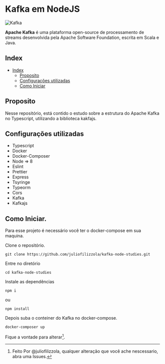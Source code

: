 # Kafka em NodeJS

![Kafka](https://www.grandeporte.com.br/img/blog/kafka/kafka.jpg)

**Apache Kafka** é uma plataforma open-source de processamento de streams desenvolvida pela Apache Software Foundation, escrita em Scala e Java. 

## Index
- [Index](#kafka-em-nodejs)
  - [Proposito](#proposito)
  - [Configurações utilizadas](#configurações-utilizadas)
  - [Como Iniciar](#como-iniciar)


## Proposito

Nesse repositório, está contido o estudo sobre a estrutura do Apache Kafka no Typescript, utilizando a biblioteca kakfajs.


## Configurações utilizadas

- Typescript
- Docker
- Docker-Composer
- Node => 8
- Eslint
- Prettier
- Express
- Tsyringe
- Typeorm
- Cors
- Kafka
- Kafkajs

## Como Iniciar.

Para esse projeto é necessário você ter o docker-compose em sua maquina.

Clone o repositório.

`git clone https://github.com/juliofilizzola/kafka-node-studies.git `

Entre no diretório

`cd kafka-node-studies`

Instale as dependências

`npm i`

ou 

`npm install`

Depois suba o conteiner do Kafka no docker-compose.

`docker-composer up`

Fique a vontade para alterar[^note].

[^note]:
    Feito Por @juliofilizzola, qualquer alteração que você ache nescessario, abra uma Issues.

